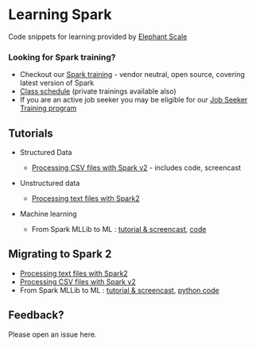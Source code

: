 # Learning Spark
Code snippets for learning provided by [Elephant Scale](http://elephantscale.com)

### Looking for Spark training?
* Checkout our [Spark training](http://elephantscale.com/training/) - vendor neutral, open source, covering latest version of Spark
* [Class schedule](http://elephantscale.com/training/schedule/) (private trainings available also)
* If you are an active job seeker you may be eligible for our [Job Seeker Training program](http://elephantscale.com/training/jobseeker/)


## Tutorials
* Structured Data
    - [Processing CSV files with Spark v2](http://elephantscale.com/2017/05/processing-csv-files-spark-2-part-1/) - includes code, screencast
* Unstructured data
    - [Processing text files with Spark2](http://elephantscale.com/2017/06/processing-unstructured-text-data-spark-2-apis/)

* Machine learning  
    - From Spark MLLib to ML : [tutorial & screencast](http://elephantscale.com/2017/05/from-spark-mllib-ml/),   [code](from-mllib-to-ml.ipynb)

## Migrating to Spark 2
* [Processing text files with Spark2](http://elephantscale.com/2017/06/processing-unstructured-text-data-spark-2-apis/)
* [Processing CSV files with Spark v2](http://elephantscale.com/2017/05/processing-csv-files-spark-2-part-1/)
* From Spark MLLib to ML : [tutorial & screencast](http://elephantscale.com/2017/05/from-spark-mllib-ml/),   [python code](from-mllib-to-ml.ipynb)
## Feedback?
Please open an issue here.
